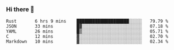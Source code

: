 ### Hi there 👋

<!--
**WShiBin/WShiBin** is a ✨ _special_ ✨ repository because its `README.md` (this file) appears on your GitHub profile.

Here are some ideas to get you started:

- 🔭 I’m currently working on ...
- 🌱 I’m currently learning ...
- 👯 I’m looking to collaborate on ...
- 🤔 I’m looking for help with ...
- 💬 Ask me about ...
- 📫 How to reach me: ...
- 😄 Pronouns: ...
- ⚡ Fun fact: ...
-->

<!--START_SECTION:waka-->
```text
Rust       6 hrs 9 mins    ████████████████████░░░░░   79.79 % 
JSON       33 mins         █▓░░░░░░░░░░░░░░░░░░░░░░░   07.18 % 
YAML       26 mins         █▒░░░░░░░░░░░░░░░░░░░░░░░   05.71 % 
C          12 mins         ▓░░░░░░░░░░░░░░░░░░░░░░░░   02.70 % 
Markdown   10 mins         ▓░░░░░░░░░░░░░░░░░░░░░░░░   02.34 % 
```
<!--END_SECTION:waka-->

